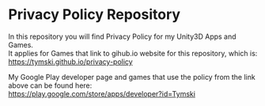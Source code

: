 # Privacy Policy Repository

In this repository you will find Privacy Policy for my Unity3D Apps and Games.  
It applies for Games that link to gihub.io website for this repository, which is:  
https://tymski.github.io/privacy-policy
  
My Google Play developer page and games that use the policy from the link above can be found here:  
https://play.google.com/store/apps/developer?id=Tymski  
